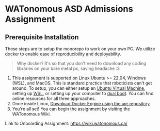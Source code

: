 # WATonomous ASD Admissions Assignment

## Prerequisite Installation
These steps are to setup the monorepo to work on your own PC. We utilize docker to enable ease of reproducibility and deployability.

> Why docker? It's so that you don't need to download any coding libraries on your bare metal pc, saving headache :3

1. This assignment is supported on Linux Ubuntu >= 22.04, Windows (WSL), and MacOS. This is standard practice that roboticists can't get around. To setup, you can either setup an [Ubuntu Virtual Machine](https://ubuntu.com/tutorials/how-to-run-ubuntu-desktop-on-a-virtual-machine-using-virtualbox#1-overview), setting up [WSL](https://learn.microsoft.com/en-us/windows/wsl/install), or setting up your computer to [dual boot](https://opensource.com/article/18/5/dual-boot-linux). You can find online resources for all three approaches.
2. Once inside Linux, [Download Docker Engine using the `apt` repository](https://docs.docker.com/engine/install/ubuntu/#install-using-the-repository)
3. You're all set! You can begin the assignment by visiting the WATonomous Wiki.

Link to Onboarding Assignment: https://wiki.watonomous.ca/
